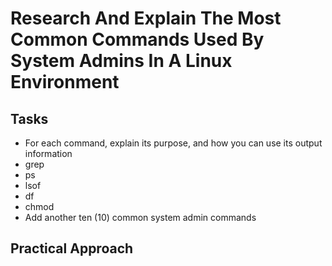 # Research And Explain The Most Common Commands Used By System Admins In A Linux Environment


## Tasks
- For each command, explain its purpose, and how you can use its output information
- grep
- ps
- lsof
- df
- chmod
- Add another ten (10) common system admin commands


## Practical Approach

